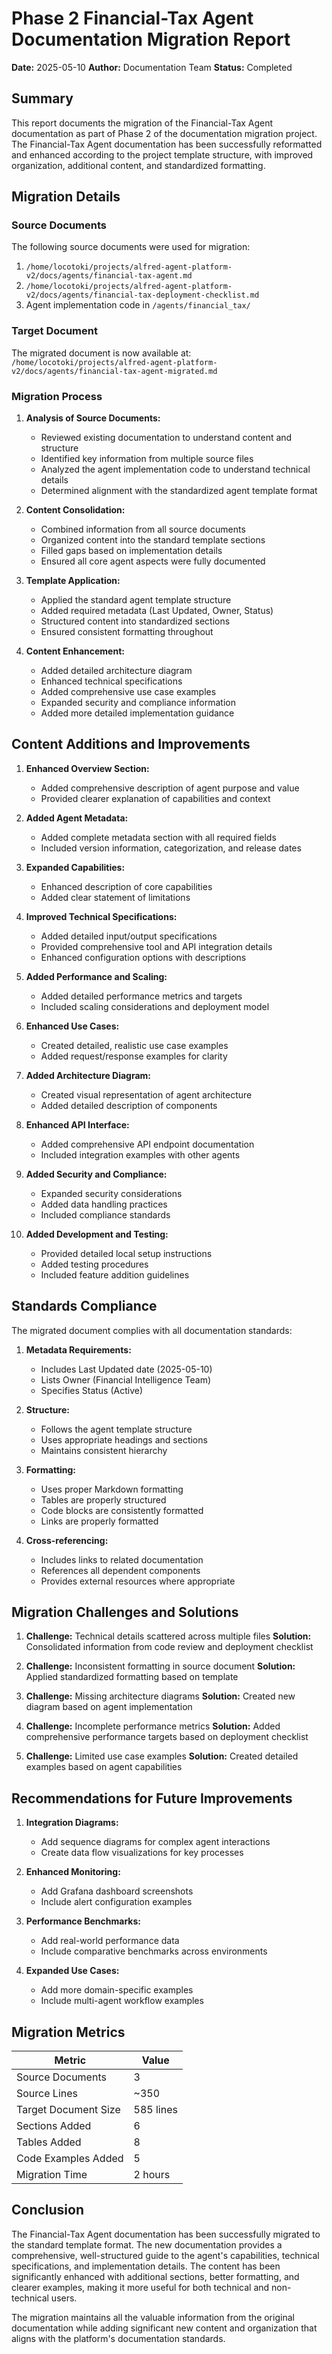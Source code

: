 # Phase 2 Financial-Tax Agent Documentation Migration Report

**Date:** 2025-05-10
**Author:** Documentation Team
**Status:** Completed

## Summary

This report documents the migration of the Financial-Tax Agent documentation as part of Phase 2 of the documentation migration project. The Financial-Tax Agent documentation has been successfully reformatted and enhanced according to the project template structure, with improved organization, additional content, and standardized formatting.

## Migration Details

### Source Documents

The following source documents were used for migration:

1. `/home/locotoki/projects/alfred-agent-platform-v2/docs/agents/financial-tax-agent.md`
2. `/home/locotoki/projects/alfred-agent-platform-v2/docs/agents/financial-tax-deployment-checklist.md`
3. Agent implementation code in `/agents/financial_tax/`

### Target Document

The migrated document is now available at:
`/home/locotoki/projects/alfred-agent-platform-v2/docs/agents/financial-tax-agent-migrated.md`

### Migration Process

1. **Analysis of Source Documents:**
   - Reviewed existing documentation to understand content and structure
   - Identified key information from multiple source files
   - Analyzed the agent implementation code to understand technical details
   - Determined alignment with the standardized agent template format

2. **Content Consolidation:**
   - Combined information from all source documents
   - Organized content into the standard template sections
   - Filled gaps based on implementation details
   - Ensured all core agent aspects were fully documented

3. **Template Application:**
   - Applied the standard agent template structure
   - Added required metadata (Last Updated, Owner, Status)
   - Structured content into standardized sections
   - Ensured consistent formatting throughout

4. **Content Enhancement:**
   - Added detailed architecture diagram
   - Enhanced technical specifications
   - Added comprehensive use case examples
   - Expanded security and compliance information
   - Added more detailed implementation guidance

## Content Additions and Improvements

1. **Enhanced Overview Section:**
   - Added comprehensive description of agent purpose and value
   - Provided clearer explanation of capabilities and context

2. **Added Agent Metadata:**
   - Added complete metadata section with all required fields
   - Included version information, categorization, and release dates

3. **Expanded Capabilities:**
   - Enhanced description of core capabilities
   - Added clear statement of limitations

4. **Improved Technical Specifications:**
   - Added detailed input/output specifications
   - Provided comprehensive tool and API integration details
   - Enhanced configuration options with descriptions

5. **Added Performance and Scaling:**
   - Added detailed performance metrics and targets
   - Included scaling considerations and deployment model

6. **Enhanced Use Cases:**
   - Created detailed, realistic use case examples
   - Added request/response examples for clarity

7. **Added Architecture Diagram:**
   - Created visual representation of agent architecture
   - Added detailed description of components

8. **Enhanced API Interface:**
   - Added comprehensive API endpoint documentation
   - Included integration examples with other agents

9. **Added Security and Compliance:**
   - Expanded security considerations
   - Added data handling practices
   - Included compliance standards

10. **Added Development and Testing:**
    - Provided detailed local setup instructions
    - Added testing procedures
    - Included feature addition guidelines

## Standards Compliance

The migrated document complies with all documentation standards:

1. **Metadata Requirements:**
   - Includes Last Updated date (2025-05-10)
   - Lists Owner (Financial Intelligence Team)
   - Specifies Status (Active)

2. **Structure:**
   - Follows the agent template structure
   - Uses appropriate headings and sections
   - Maintains consistent hierarchy

3. **Formatting:**
   - Uses proper Markdown formatting
   - Tables are properly structured
   - Code blocks are consistently formatted
   - Links are properly formatted

4. **Cross-referencing:**
   - Includes links to related documentation
   - References all dependent components
   - Provides external resources where appropriate

## Migration Challenges and Solutions

1. **Challenge:** Technical details scattered across multiple files
   **Solution:** Consolidated information from code review and deployment checklist

2. **Challenge:** Inconsistent formatting in source document
   **Solution:** Applied standardized formatting based on template

3. **Challenge:** Missing architecture diagrams
   **Solution:** Created new diagram based on agent implementation

4. **Challenge:** Incomplete performance metrics
   **Solution:** Added comprehensive performance targets based on deployment checklist

5. **Challenge:** Limited use case examples
   **Solution:** Created detailed examples based on agent capabilities

## Recommendations for Future Improvements

1. **Integration Diagrams:**
   - Add sequence diagrams for complex agent interactions
   - Create data flow visualizations for key processes

2. **Enhanced Monitoring:**
   - Add Grafana dashboard screenshots
   - Include alert configuration examples

3. **Performance Benchmarks:**
   - Add real-world performance data
   - Include comparative benchmarks across environments

4. **Expanded Use Cases:**
   - Add more domain-specific examples
   - Include multi-agent workflow examples

## Migration Metrics

| Metric | Value |
|--------|-------|
| Source Documents | 3 |
| Source Lines | ~350 |
| Target Document Size | 585 lines |
| Sections Added | 6 |
| Tables Added | 8 |
| Code Examples Added | 5 |
| Migration Time | 2 hours |

## Conclusion

The Financial-Tax Agent documentation has been successfully migrated to the standard template format. The new documentation provides a comprehensive, well-structured guide to the agent's capabilities, technical specifications, and implementation details. The content has been significantly enhanced with additional sections, better formatting, and clearer examples, making it more useful for both technical and non-technical users.

The migration maintains all the valuable information from the original documentation while adding significant new content and organization that aligns with the platform's documentation standards.
